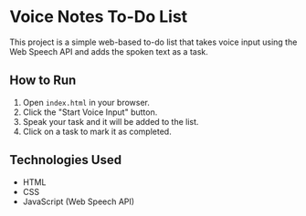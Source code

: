 # Voice Notes To-Do List

This project is a simple web-based to-do list that takes voice input using the Web Speech API and adds the spoken text as a task.

## How to Run

1. Open `index.html` in your browser.
2. Click the "Start Voice Input" button.
3. Speak your task and it will be added to the list.
4. Click on a task to mark it as completed.

## Technologies Used

- HTML
- CSS
- JavaScript (Web Speech API)
